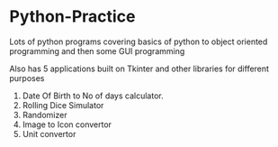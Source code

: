# Python-Practice

Lots of python programs covering basics of python to object oriented programming and then some GUI programming

Also has 5 applications built on Tkinter and other libraries for different purposes

1. Date Of Birth to No of days calculator.
2. Rolling Dice Simulator
3. Randomizer
4. Image to Icon convertor
5. Unit convertor
